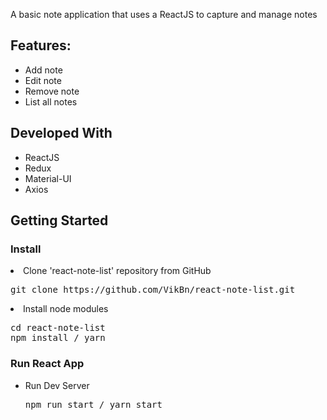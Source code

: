 A basic note application that uses a ReactJS to capture and manage notes
<h2>Features:</h2>
<ul>
  <li>Add note</li>
  <li>Edit note</li>
  <li>Remove note</li>
  <li>List all notes</li>
</ul>

<h2>Developed With</h2>
<ul>
  <li>ReactJS</li>
  <li>Redux</li>
  <li>Material-UI</li>
  <li>Axios</li>
</ul>

<h2>Getting Started</h2>
<h3>Install</h3
<ul><li>Clone 'react-note-list' repository from GitHub
<div class="highlight highlight-source-shell"><pre>git clone https://github.com/VikBn/react-note-list.git</pre></div>
</li>
  <li>Install node modules
<div class="highlight highlight-source-shell"><pre><span class="pl-c1">cd</span> react-note-list
npm install / yarn</pre></div>
</li>
</ul>

<h3>Run React App</h3>
<ul>
<li>
<p>Run Dev Server</p>
<div class="highlight highlight-source-js"><pre>npm run start / yarn start</pre></div>
</li>
</ul>
